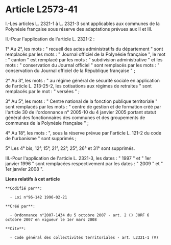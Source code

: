 # Article L2573-41

I.-Les articles L. 2321-1 à L. 2321-3 sont applicables aux communes de la Polynésie française sous réserve des adaptations
prévues aux II et III. 

II.-Pour l'application de l'article L. 2321-2 : 

1° Au 2°, les mots : " recueil des actes administratifs du département " sont remplacés par les mots : " Journal officiel de
la Polynésie française ", le mot : " canton " est remplacé par les mots : " subdivision administrative " et les mots : "
conservation du Journal officiel " sont remplacés par les mots : " conservation du Journal officiel de la République
française " ; 

2° Au 3°, les mots : " au régime général de sécurité sociale en application de l'article L. 213-25-2, les cotisations aux
régimes de retraites " sont remplacés par le mot : " versées " ; 

3° Au 5°, les mots : " Centre national de la fonction publique territoriale " sont remplacés par les mots : " centre de
gestion et de formation créé par l'article 30 de l'ordonnance n° 2005-10 du 4 janvier 2005 portant statut général des
fonctionnaires des communes et des groupements de communes de la Polynésie française " ; 

4° Au 18°, les mots : ", sous la réserve prévue par l'article L. 121-2 du code de l'urbanisme " sont supprimés ; 

5° Les 4° bis, 12°, 15°, 21°, 22°, 25°, 26° et 31° sont supprimés. 

III.-Pour l'application de l'article L. 2321-3, les dates : " 1997 " et " 1er janvier 1996 " sont remplacées respectivement
par les dates : " 2009 " et " 1er janvier 2008 ".

**Liens relatifs à cet article**

	**Codifié par**:

	  - Loi n°96-142 1996-02-21

	**Créé par**:

	  - Ordonnance n°2007-1434 du 5 octobre 2007 - art. 2 () JORF 6 octobre 2007 en vigueur le 1er mars 2008

	**Cite**:

	  - Code général des collectivités territoriales - art. L2321-1 (V)
